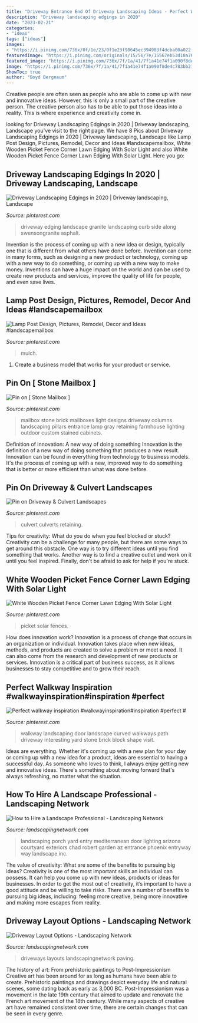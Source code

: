 ```yaml
---
title: "Driveway Entrance End Of Driveway Landscaping Ideas - Perfect Walkway Inspiration #walkwayinspiration#inspiration #perfect #"
description: "Driveway landscaping edgings in 2020"
date: "2023-02-21"
categories:
- "ideas"
tags: ["ideas"]
images:
- "https://i.pinimg.com/736x/0f/1e/23/0f1e23f98645ec394983f4dcba00a022.jpg"
featuredImage: "https://i.pinimg.com/originals/15/56/7e/15567eb53d10a767406b8e8042a2bfc4.jpg"
featured_image: "https://i.pinimg.com/736x/7f/1a/41/7f1a41e74f1a090f8de4c783bb215737.jpg"
image: "https://i.pinimg.com/736x/7f/1a/41/7f1a41e74f1a090f8de4c783bb215737.jpg"
ShowToc: true
author: "Boyd Bergnaum"
---
```



Creative people are often seen as people who are able to come up with new and innovative ideas. However, this is only a small part of the creative person. The creative person also has to be able to put those ideas into a reality. This is where experience and creativity come in.

	

		
looking for Driveway Landscaping Edgings in 2020 | Driveway landscaping, Landscape you've visit to the right page. We have 8 Pics about Driveway Landscaping Edgings in 2020 | Driveway landscaping, Landscape like Lamp Post Design, Pictures, Remodel, Decor and Ideas #landscapemailbox, White Wooden Picket Fence Corner Lawn Edging With Solar Light and also White Wooden Picket Fence Corner Lawn Edging With Solar Light. Here you go:
		
    
## Driveway Landscaping Edgings In 2020 | Driveway Landscaping, Landscape

<img loading=lazy src="https://i.pinimg.com/736x/c9/60/11/c960111c8a7cfc2390d731accaeb8ea9.jpg" onerror="this.onerror=null;this.src='https://tse2.mm.bing.net/th?id=OIP.oNnG3xcrXClhH3_0ottYUAHaJ3&amp;pid=15.1';" alt="Driveway Landscaping Edgings in 2020 | Driveway landscaping, Landscape">

_Source: pinterest.com_

>driveway edging landscape granite landscaping curb side along swensongranite asphalt. 

	

Invention is the process of coming up with a new idea or design, typically one that is different from what others have done before. Invention can come in many forms, such as designing a new product or technology, coming up with a new way to do something, or coming up with a new way to make money. Inventions can have a huge impact on the world and can be used to create new products and services, improve the quality of life for people, and even save lives.

    
## Lamp Post Design, Pictures, Remodel, Decor And Ideas #landscapemailbox

<img loading=lazy src="https://i.pinimg.com/originals/15/56/7e/15567eb53d10a767406b8e8042a2bfc4.jpg" onerror="this.onerror=null;this.src='https://tse4.mm.bing.net/th?id=OIP.mGOr3GsQWw73PhE3qCffQAHaJ4&amp;pid=15.1';" alt="Lamp Post Design, Pictures, Remodel, Decor and Ideas #landscapemailbox">

_Source: pinterest.com_

>mulch. 

	

1. Create a business model that works for your product or service.

    
## Pin On [ Stone Mailbox ]

<img loading=lazy src="https://i.pinimg.com/736x/7a/9d/51/7a9d517744a6ba50bb6bde31eaecc861--stone-mailbox-cool-stuff.jpg" onerror="this.onerror=null;this.src='https://tse3.mm.bing.net/th?id=OIP.DzWafORsMV0X81iZLhjPugAAAA&amp;pid=15.1';" alt="Pin on [ Stone Mailbox ]">

_Source: pinterest.com_

>mailbox stone brick mailboxes light designs driveway columns landscaping pillars entrance lamp gray retaining farmhouse lighting outdoor custom stained cabinets. 

	

Definition of innovation: A new way of doing something
Innovation is the definition of a new way of doing something that produces a new result. Innovation can be found in everything from technology to business models. It's the process of coming up with a new, improved way to do something that is better or more efficient than what was done before.

    
## Pin On Driveway &amp; Culvert Landscapes

<img loading=lazy src="https://i.pinimg.com/736x/0f/1e/23/0f1e23f98645ec394983f4dcba00a022.jpg" onerror="this.onerror=null;this.src='https://tse1.mm.bing.net/th?id=OIP.DGbBm1dcVA6ndY7XIlbulwHaFj&amp;pid=15.1';" alt="Pin on Driveway &amp; Culvert Landscapes">

_Source: pinterest.com_

>culvert culverts retaining. 

	

Tips for creativity: What do you do when you feel blocked or stuck?
Creativity can be a challenge for many people, but there are some ways to get around this obstacle. One way is to try different ideas until you find something that works. Another way is to find a creative outlet and work on it until you feel inspired. Finally, don't be afraid to ask for help if you're stuck.

    
## White Wooden Picket Fence Corner Lawn Edging With Solar Light

<img loading=lazy src="https://i.pinimg.com/736x/fd/45/d7/fd45d7607a443fbf95396611ebbfb0e4.jpg" onerror="this.onerror=null;this.src='https://tse2.mm.bing.net/th?id=OIP.pyt7ZYjZ4vSuDBRsPKdp-gHaF1&amp;pid=15.1';" alt="White Wooden Picket Fence Corner Lawn Edging With Solar Light">

_Source: pinterest.com_

>picket solar fences. 

	

How does innovation work?
Innovation is a process of change that occurs in an organization or individual. Innovation takes place when new ideas, methods, and products are created to solve a problem or meet a need. It can also come from the research and development of new products or services. Innovation is a critical part of business success, as it allows businesses to stay competitive and to grow their reach.

    
## Perfect Walkway Inspiration #walkwayinspiration#inspiration #perfect #

<img loading=lazy src="https://i.pinimg.com/736x/7f/1a/41/7f1a41e74f1a090f8de4c783bb215737.jpg" onerror="this.onerror=null;this.src='https://tse1.mm.bing.net/th?id=OIP.23mtJmKzLC7N_-3ULhnr4gHaJ3&amp;pid=15.1';" alt="Perfect walkway inspiration #walkwayinspiration#inspiration #perfect #">

_Source: pinterest.com_

>walkway landscaping door landscape curved walkways path driveway interesting yard stone brick block shape visit. 

	

Ideas are everything. Whether it's coming up with a new plan for your day or coming up with a new idea for a product, ideas are essential to having a successful day. As someone who loves to think, I always enjoy getting new and innovative ideas. There's something about moving forward that's always refreshing, no matter what the situation.

    
## How To Hire A Landscape Professional - Landscaping Network

<img loading=lazy src="https://images.landscapingnetwork.com/pictures/images/900x705Max/site_8/front-door-lighting-front-door-landscaping-exteriors-by-chad-robert-inc_335.jpg" onerror="this.onerror=null;this.src='https://tse2.mm.bing.net/th?id=OIP.ldaGR9UkQVaE7tG7fA6SqQHaLH&amp;pid=15.1';" alt="How to Hire a Landscape Professional - Landscaping Network">

_Source: landscapingnetwork.com_

>landscaping porch yard entry mediterranean door lighting arizona courtyard exteriors chad robert garden az entrance phoenix entryway way landscape inc. 

	

The value of creativity: What are some of the benefits to pursuing big ideas?
Creativity is one of the most important skills an individual can possess. It can help you come up with new ideas, products or ideas for businesses. In order to get the most out of creativity, it’s important to have a good attitude and be willing to take risks. There are a number of benefits to pursuing big ideas, including: feeling more creative, being more innovative and making more escapes from reality.

    
## Driveway Layout Options - Landscaping Network

<img loading=lazy src="https://images.landscapingnetwork.com/pictures/images/900x705Max/front-yard-landscaping_15/circle-drive-accent-landscapes_3463.jpg" onerror="this.onerror=null;this.src='https://tse4.mm.bing.net/th?id=OIP.HNcNYoD_XjjC1kZBLJ3gXgHaE8&amp;pid=15.1';" alt="Driveway Layout Options - Landscaping Network">

_Source: landscapingnetwork.com_

>driveways layouts landscapingnetwork paving. 

	

The history of art: From prehistoric paintings to Post-Impressionism
Creative art has been around for as long as humans have been able to create. Prehistoric paintings and drawings depict everyday life and natural scenes, some dating back as early as 3,000 BC. Post-Impressionism was a movement in the late 19th century that aimed to update and renovate the French art movement of the 18th century. While many aspects of creative art have remained consistent over time, there are certain changes that can be seen in every genre.

